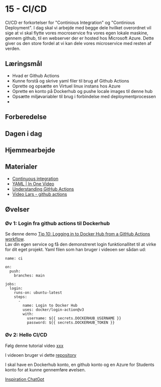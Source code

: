 # 15 - CI/CD
CI/CD er forkortelser for "Continious Integration" og "Continious Deployment". I dag skal vi arbejde med begge dele hvilket overordnet vil sige at vi skal flytte vores mocroservice fra vores egen lokale maskine, gennem github, til en webserver der er hosted hos Microsoft Azure. Dette giver os den store fordel at vi kan dele vores microservice med resten af verden.

## Læringsmål
* Hvad er Github Actions
* Kunne forstå og skrive yaml filer til brug af Github Actions
* Oprette og opsætte en Virtuel linux instans hos Azure
* Oprette en konto på Dockerhub og pushe locale images til denne hub 
* Opsætte miljøvariabler til brug i forbindelse med deploymentprocessen
* 

## Forberedelse

## Dagen i dag


## Hjemmearbejde

## Materialer
* [Continuous integration](https://en.wikipedia.org/wiki/Continuous_integration)
* [YAML | In One Video](https://www.youtube.com/watch?v=cdLNKUoMc6c)
* [Understanding GitHub Actions](https://docs.github.com/en/actions/learn-github-actions/understanding-github-actions)
* [Video Lars - github actions](https://www.youtube.com/watch?v=qa5gI_u80zs)

## Øvelser

### Øv 1: Login fra github actions til Dockerhub
Se denne demo [Tip 10: Logging in to Docker Hub from a GitHub Actions workflow](https://www.youtube.com/watch?v=CDWLWjnYSGg).    
Lav din egen service og få den demonstreret login funktionallitet til at virke for dit eget projekt. 
Yaml filen som han bruger i videoen ser sådan ud:

```
name: ci

on:
  push:
    branches: main

jobs:
  login:
    runs-on: ubuntu-latest
    steps:
      -
        name: Login to Docker Hub
        uses: docker/login-action@v3
        with:
          username: ${{ secrets.DOCKERHUB_USERNAME }}
          password: ${{ secrets.DOCKERHUB_TOKEN }}
```

### Øv 2: Hello CI/CD
Følg denne tutorial video [xxx]()

I videoen bruger vi dette [repository](https://github.com/ITAKEA/flask-deploy-test)

I skal have en Dockerhub konto, en github konto og en Azure for Students konto for at kunne gennemføre øvelsen.


[Inspiration ChatGpt](https://chat.openai.com/share/c0d327c7-06a4-4de0-bf10-52e3350ccf10)
